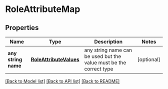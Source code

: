 # RoleAttributeMap


## Properties
Name | Type | Description | Notes
------------ | ------------- | ------------- | -------------
**any string name** | [**RoleAttributeValues**](RoleAttributeValues.md) | any string name can be used but the value must be the correct type | [optional]

[[Back to Model list]](../README.md#documentation-for-models) [[Back to API list]](../README.md#documentation-for-api-endpoints) [[Back to README]](../README.md)


